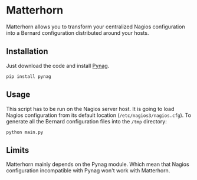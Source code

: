 # Matterhorn

Matterhorn allows you to transform your centralized Nagios configuration into
a Bernard configuration distributed around your hosts.

## Installation

Just download the code and install [Pynag](https://github.com/pynag/pynag).

`pip install pynag`

## Usage

This script has to be run on the Nagios server host. It is going to load Nagios
configuration from its default location (`/etc/nagios3/nagios.cfg`).
To generate all the Bernard configuration files into the `/tmp` directory:

`python main.py`

## Limits

Matterhorn mainly depends on the Pynag module. Which mean that Nagios configuration
incompatible with Pynag won't work with Matterhorn.
